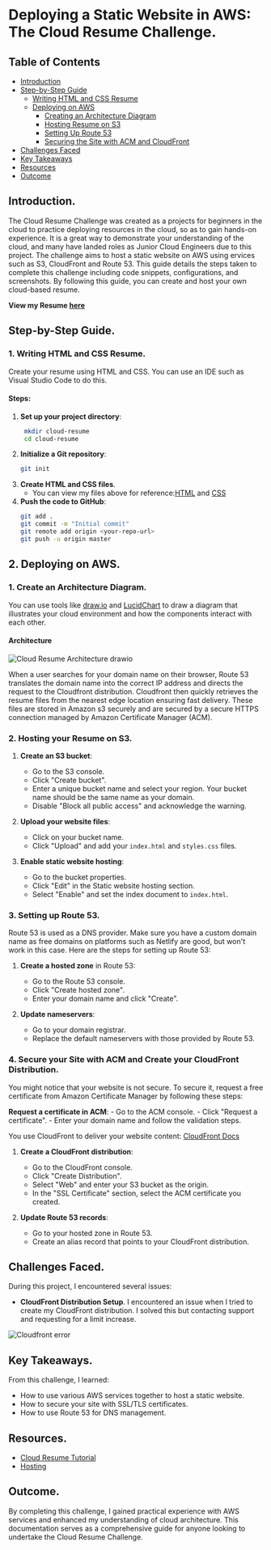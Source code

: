 # Deploying a Static Website in AWS: The Cloud Resume Challenge.

## Table of Contents
- [Introduction](#introduction)
- [Step-by-Step Guide](#step-by-step-guide)
  - [Writing HTML and CSS Resume](#writing-html-and-css-resume)
  - [Deploying on AWS](#2-deploying-on-aws)
    - [Creating an Architecture Diagram](#-creating-an-architecture-diagram)
    - [Hosting Resume on S3](#-hosting-resume-on-s3)
    - [Setting Up Route 53](#-setting-up-route-53)
    - [Securing the Site with ACM and CloudFront](#-securing-the-site-with-acm-and-cloudfront)
- [Challenges Faced](#challenges-faced)
- [Key Takeaways](#key-takeaways)
- [Resources](#resources)
- [Outcome](#outcome)

## Introduction.
The Cloud Resume Challenge was created as a projects for beginners in the cloud to practice deploying resources in the cloud, so as to gain hands-on experience. It is a great way to demonstrate your understanding of the cloud, and many have landed roles as Junior Cloud Engineers due to this project. 
The challenge aims to host a static website on AWS using ervices such as S3, CloudFront and Route 53. This guide details the steps taken to complete this challenge including code snippets, configurations, and screenshots. By following this guide, you can create and host your own cloud-based resume.

**View my Resume [here](meghanmaina.buzz)**

## Step-by-Step Guide.

### 1. Writing HTML and CSS Resume.
Create your resume using HTML and CSS. You can use an IDE such as Visual Studio Code to do this.
#### Steps:
1. **Set up your project directory**:
   ```sh
    mkdir cloud-resume
    cd cloud-resume
    ```
2. **Initialize a Git repository**:
    ```sh
    git init
    ```
3. **Create HTML and CSS files**.
   - You can view my files above for reference:[HTML](https://github.com/celineMaina/AWS-Cloud-Resume/blob/main/index.html) and [CSS](https://github.com/celineMaina/AWS-Cloud-Resume/blob/main/styles.css)
4. **Push the code to GitHub**:
    ```sh
    git add .
    git commit -m "Initial commit"
    git remote add origin <your-repo-url>
    git push -u origin master
    ```
## 2. Deploying on AWS.

### 1. Create an Architecture Diagram.
You can use tools like [draw.io](https://draw.io/) and [LucidChart](https://www.lucidchart.com/pages/) to draw a diagram that illustrates your cloud environment and how the components interact with each other. 
#### Architecture
![Cloud Resume Architecture drawio](https://github.com/user-attachments/assets/28ebb4f3-e205-4ed0-93b7-b742b03dab8d)

When a user searches for your domain name on their browser, Route 53 translates the domain name into the correct IP address and directs the request to the Cloudfront distribution. Cloudfront then quickly retrieves the resume files from the nearest edge location ensuring fast delivery. These files are stored in Amazon s3 securely and are secured by a secure HTTPS connection managed by Amazon Certificate Manager (ACM).

### 2. Hosting your Resume on S3.

1. **Create an S3 bucket**:
   - Go to the S3 console.
    - Click "Create bucket".
    - Enter a unique bucket name and select your region. Your bucket name should be the same name as your domain.
    - Disable "Block all public access" and acknowledge the warning.
2. **Upload your website files**:
    - Click on your bucket name.
    - Click "Upload" and add your `index.html` and `styles.css` files.

3. **Enable static website hosting**:
    - Go to the bucket properties.
    - Click "Edit" in the Static website hosting section.
    - Select "Enable" and set the index document to `index.html`.

 ### 3. Setting up Route 53.
 Route 53 is used as a DNS provider. Make sure you have a custom domain name as free domains on platforms such as Netlify are good, but won't work in this case. Here are the steps for setting up Route 53:
 1. **Create a hosted zone** in Route 53:
    - Go to the Route 53 console.
    - Click "Create hosted zone".
    - Enter your domain name and click "Create".

2. **Update nameservers**:
    - Go to your domain registrar.
    - Replace the default nameservers with those provided by Route 53.
  
### 4. Secure your Site with ACM and Create your CloudFront Distribution.
You might notice that your website is not secure. To secure it, request a free certificate from Amazon Certificate Manager by following these steps:

**Request a certificate in ACM**:
    - Go to the ACM console.
    - Click "Request a certificate".
    - Enter your domain name and follow the validation steps.

You use CloudFront to deliver your website content: [CloudFront Docs](https://aws.amazon.com/blogs/networking-and-content-delivery/amazon-s3-amazon-cloudfront-a-match-made-in-the-cloud/)
1. **Create a CloudFront distribution**:
    - Go to the CloudFront console.
    - Click "Create Distribution".
    - Select "Web" and enter your S3 bucket as the origin.
    - In the "SSL Certificate" section, select the ACM certificate you created.

2. **Update Route 53 records**:
    - Go to your hosted zone in Route 53.
    - Create an alias record that points to your CloudFront distribution.
  
## Challenges Faced.
During this project, I encountered several issues:
- **CloudFront Distribution Setup**. I encountered an issue when I tried to create my CloudFront distribution. I solved this but contacting support and requesting for a limit increase.

![Cloudfront error](https://github.com/user-attachments/assets/3d77b015-ae17-4c2f-8425-7897c8556f43)

## Key Takeaways.
From this challenge, I learned:
- How to use various AWS services together to host a static website.
- How to secure your site with SSL/TLS certificates.
- How to use Route 53 for DNS management.

## Resources.
- [Cloud Resume Tutorial](https://youtu.be/NiCZSdWucZE?si=DdrygfBilOfALuY6)
- [Hosting](https://www.hostafrica.ke/)

## Outcome.
By completing this challenge, I gained practical experience with AWS services and enhanced my understanding of cloud architecture. This documentation serves as a comprehensive guide for anyone looking to undertake the Cloud Resume Challenge.
